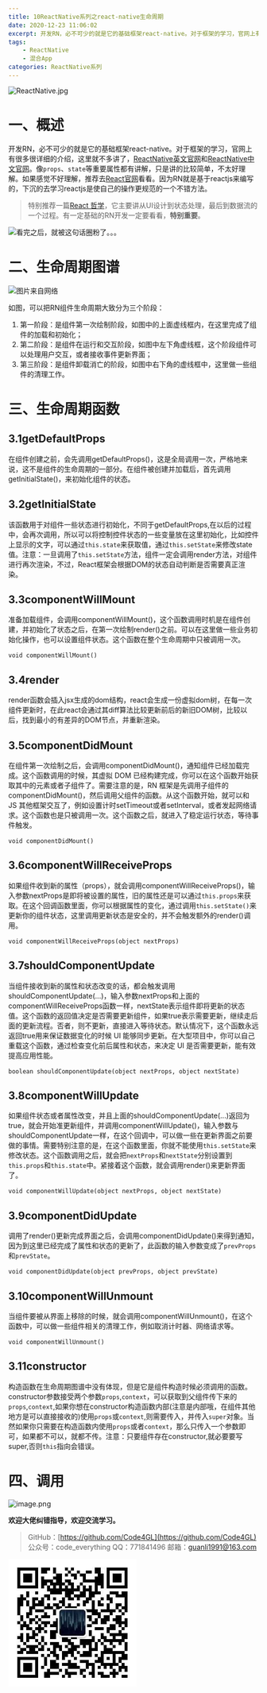 ```yaml
---
title: 10ReactNative系列之react-native生命周期
date: 2020-12-23 11:06:02
excerpt: 开发RN，必不可少的就是它的基础框架react-native。对于框架的学习，官网上有很多很详细的介绍，这里就不多讲了，[ReactNative英文官网](https://facebook.github.io/react-native/)和[ReactNative中文官网](https://reactnative.cn/)。像`props`、`state`等重要属性都有讲解，只是讲的比较简单，不太好理解。如果感觉不好理解，推荐去[React官网](https://zh-hans.reactjs.org/)看看。因为RN就是基于reactjs来编写的，下沉的去学习reactjs是使自己的操作更规范的一个不错方法。
tags:
    - ReactNative
    - 混合App
categories: ReactNative系列
---
```


![ReactNative.jpg](https://upload-images.jianshu.io/upload_images/18236822-e9d8ac4cb99f3b3f.jpg?imageMogr2/auto-orient/strip%7CimageView2/2/w/1240)
# 一、概述
开发RN，必不可少的就是它的基础框架react-native。对于框架的学习，官网上有很多很详细的介绍，这里就不多讲了，[ReactNative英文官网](https://facebook.github.io/react-native/)和[ReactNative中文官网](https://reactnative.cn/)。像`props`、`state`等重要属性都有讲解，只是讲的比较简单，不太好理解。如果感觉不好理解，推荐去[React官网](https://zh-hans.reactjs.org/)看看。因为RN就是基于reactjs来编写的，下沉的去学习reactjs是使自己的操作更规范的一个不错方法。
> 特别推荐一篇[React 哲学](https://zh-hans.reactjs.org/docs/thinking-in-react.html)，它主要讲从UI设计到状态处理，最后到数据流的一个过程。有一定基础的RN开发一定要看看，**特别重要**。

![看完之后，就被这句话圈粉了。。。](https://upload-images.jianshu.io/upload_images/18236822-ad384e75d3e5da65.png?imageMogr2/auto-orient/strip%7CimageView2/2/w/1240)

# 二、生命周期图谱
![图片来自网络](https://upload-images.jianshu.io/upload_images/18236822-ece353492e01e23e.png?imageMogr2/auto-orient/strip%7CimageView2/2/w/1240)

如图，可以把RN组件生命周期大致分为三个阶段：
1. 第一阶段：是组件第一次绘制阶段，如图中的上面虚线框内，在这里完成了组件的加载和初始化；
2. 第二阶段：是组件在运行和交互阶段，如图中左下角虚线框，这个阶段组件可以处理用户交互，或者接收事件更新界面；
3. 第三阶段：是组件卸载消亡的阶段，如图中右下角的虚线框中，这里做一些组件的清理工作。

# 三、生命周期函数
## 3.1getDefaultProps
在组件创建之前，会先调用getDefaultProps()，这是全局调用一次，严格地来说，这不是组件的生命周期的一部分。在组件被创建并加载后，首先调用getInitialState()，来初始化组件的状态。
## 3.2getInitialState
该函数用于对组件一些状态进行初始化，不同于getDefaultProps,在以后的过程中，会再次调用，所以可以将控制控件状态的一些变量放在这里初始化，比如控件上显示的文字，可以通过`this.state`来获取值，通过`this.setState`来修改state值。注意：一旦调用了`this.setState`方法，组件一定会调用render方法，对组件进行再次渲染，不过，React框架会根据DOM的状态自动判断是否需要真正渲染。
## 3.3componentWillMount
准备加载组件，会调用componentWillMount()，这个函数调用时机是在组件创建，并初始化了状态之后，在第一次绘制render()之前。可以在这里做一些业务初始化操作，也可以设置组件状态。这个函数在整个生命周期中只被调用一次。
```
void componentWillMount()
```
## 3.4render
render函数会插入jsx生成的dom结构，react会生成一份虚拟dom树，在每一次组件更新时，在此react会通过其diff算法比较更新前后的新旧DOM树，比较以后，找到最小的有差异的DOM节点，并重新渲染。
## 3.5componentDidMount
在组件第一次绘制之后，会调用componentDidMount()，通知组件已经加载完成。这个函数调用的时候，其虚拟 DOM 已经构建完成，你可以在这个函数开始获取其中的元素或者子组件了。需要注意的是，RN 框架是先调用子组件的componentDidMount()，然后调用父组件的函数。从这个函数开始，就可以和 JS 其他框架交互了，例如设置计时setTimeout或者setInterval，或者发起网络请求。这个函数也是只被调用一次。这个函数之后，就进入了稳定运行状态，等待事件触发。
```
void componentDidMount()
```
## 3.6componentWillReceiveProps
如果组件收到新的属性（props），就会调用componentWillReceiveProps()，输入参数nextProps是即将被设置的属性，旧的属性还是可以通过`this.props`来获取。在这个回调函数里面，你可以根据属性的变化，通过调用`this.setState()`来更新你的组件状态，这里调用更新状态是安全的，并不会触发额外的render()调用。
```
void componentWillReceiveProps(object nextProps)
```
## 3.7shouldComponentUpdate
当组件接收到新的属性和状态改变的话，都会触发调用shouldComponentUpdate(...)，输入参数nextProps和上面的componentWillReceiveProps函数一样，nextState表示组件即将更新的状态值。这个函数的返回值决定是否需要更新组件，如果true表示需要更新，继续走后面的更新流程。否者，则不更新，直接进入等待状态。默认情况下，这个函数永远返回true用来保证数据变化的时候 UI 能够同步更新。在大型项目中，你可以自己重载这个函数，通过检查变化前后属性和状态，来决定 UI 是否需要更新，能有效提高应用性能。
```
boolean shouldComponentUpdate(object nextProps, object nextState)
```
## 3.8componentWillUpdate
如果组件状态或者属性改变，并且上面的shouldComponentUpdate(...)返回为true，就会开始准更新组件，并调用componentWillUpdate()，输入参数与shouldComponentUpdate一样，在这个回调中，可以做一些在更新界面之前要做的事情。需要特别注意的是，在这个函数里面，你就不能使用`this.setState`来修改状态。这个函数调用之后，就会把`nextProps`和`nextState`分别设置到`this.props`和`this.state`中。紧接着这个函数，就会调用render()来更新界面了。
```
void componentWillUpdate(object nextProps, object nextState)
```
## 3.9componentDidUpdate
调用了render()更新完成界面之后，会调用componentDidUpdate()来得到通知，因为到这里已经完成了属性和状态的更新了，此函数的输入参数变成了`prevProps`和`prevState`。
```
void componentDidUpdate(object prevProps, object prevState)
```
## 3.10componentWillUnmount
当组件要被从界面上移除的时候，就会调用componentWillUnmount()，在这个函数中，可以做一些组件相关的清理工作，例如取消计时器、网络请求等。
```
void componentWillUnmount()
```
## 3.11constructor
构造函数在生命周期图谱中没有体现，但是它是组件构造时候必须调用的函数。constructor参数接受两个参数`props`,`context`，可以获取到父组件传下来的`props`,`context`,如果你想在constructor构造函数内部(注意是内部哦，在组件其他地方是可以直接接收的)使用`props`或`context`,则需要传入，并传入`super`对象。当然如果你只需要在构造函数内使用`props`或者`context`，那么只传入一个参数即可，如果都不可以，就都不传。注意：只要组件存在constructor,就必要要写super,否则`this`指向会错误。
# 四、调用
![image.png](https://upload-images.jianshu.io/upload_images/18236822-f77db779ca8a0983.png?imageMogr2/auto-orient/strip%7CimageView2/2/w/1240)

**欢迎大佬纠错指导，欢迎交流学习。**

>GitHub：[https://github.com/Code4GL](https://github.com/Code4GL)
公众号：code_everything
QQ：771841496
邮箱：guanli1991@163.com

![code_everything](/images/code_everything.jpg)